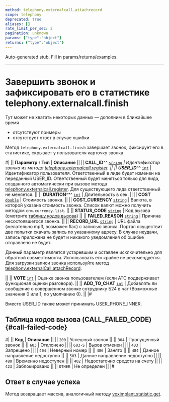 ```yaml
---
method: telephony.externalcall.attachrecord
scope: telephony
deprecated: true
aliases: []
rate_limit_per_sec: 2
pagination: unknown
params: {"type":"object"}
returns: {"type":"object"}
---
```


Auto-generated stub. Fill in params/returns/examples.

---

# Завершить звонок и зафиксировать его в статистике telephony.externalcall.finish



Тут может не хватать некоторых данных — дополним в ближайшее время







- отсутствуют примеры
- отсутствует ответ в случае ошибки







Метод `telephony.externalcall.finish` завершает звонок, фиксирует его в статистике, скрывает у пользователя карточку звонка.

#|
|| **Параметр** / **Тип** | **Описание** ||
|| **CALL_ID**^*^ 
[`string`](../data-types.md) | Идентификатор звонка из метода [telephony.externalcall.register](telephony-external-call-register.md). ||
|| **USER_ID**^*^ 
[`int`](../data-types.md) | Идентификатор пользователя. Ответственный в лиде будет изменен на переданный USER_ID. Ответственный будет меняться только для лида, созданного автоматически при вызове метода [telephony.externalcall.register](telephony-external-call-register.md). Для существующего лида ответственный не меняется. ||
|| **DURATION**^*^ 
[`int`](../data-types.md) | Длительность в сек. ||
|| **COST** 
[`double`](../data-types.md) | Стоимость звонка. ||
|| **COST_CURRENCY** 
[`string`](../data-types.md) | Валюта, в которой указана стоимость звонка. Список валют можно получить методом `crm.currency.list`. ||
|| **STATUS_CODE** 
[`string`](../data-types.md) | Код вызова (смотрите [таблицу кодов вызова](#call-failed-code)) ||
|| **FAILED_REASON** 
[`string`](../data-types.md) | Причина несостоявшегося звонка. ||
|| **RECORD_URL** 
[`string`](../data-types.md) | URL файла (желательно mp3, возможен flac) с записью звонка.
Портал осуществит две попытки скачать запись по указанному адресу. В случае неудачи, запись приложена не будет и никакого уведомления об ошибке отправлено не будет.



Данный параметр является устаревшим и оставлен исключительно для обратной совместимости. Использовать его крайне не рекомендуется. Для загрузки записи звонка используйте метод [telephony.externalCall.attachRecord](telephony-external-call-attach-record.md).


||
|| **VOTE** 
[`int`](../data-types.md) | Оценка звонка пользователем (если АТС поддерживает функционал оценки разговора). ||
|| **ADD_TO_CHAT** 
[`int`](../data-types.md) | Добавлять ли сообщение о совершенном звонке сотруднику Б24 в чат (Возможные значения 0 или 1, по умолчанию 0). ||
|#





Вместо USER_ID также может принимать USER_PHONE_INNER.



## Таблица кодов вызова (CALL_FAILED_CODE) {#call-failed-code}

#|
|| **Код** | **Описание** ||
|| `200` | Успешный звонок ||
|| `304` | Пропущенный звонок ||
|| `603` | Отклонено ||
|| `603-S` | Вызов отменен ||
|| `403` | Запрещено ||
|| `404` | Неверный номер ||
|| `486` | Занято ||
|| `484` | Данное направление недоступно ||
|| `503` | Данное направление недоступно ||
|| `480` | Временно недоступен ||
|| `402` | Недостаточно средств на счету ||
|| `423` | Заблокировано ||
|| `OTHER` | Не определен ||
|#

## Ответ в случае успеха

Метод возвращает массив, аналогичный методу [voximplant.statistic.get](voximplant-statistic-get.md).
